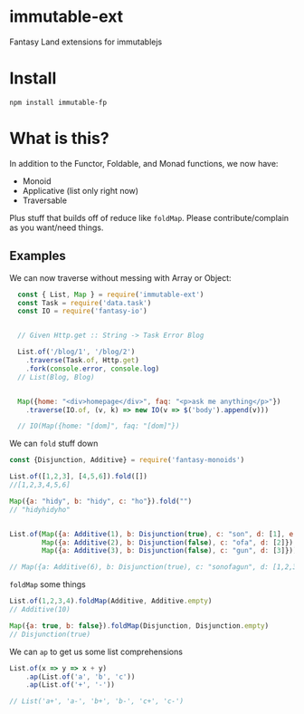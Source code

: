 # immutable-ext
Fantasy Land extensions for immutablejs

# Install
`npm install immutable-fp`


# What is this?

In addition to the Functor, Foldable, and Monad functions, we now have:
 * Monoid
 * Applicative (list only right now)
 * Traversable

Plus stuff that builds off of reduce like `foldMap`. Please contribute/complain as you want/need things.

## Examples

We can now traverse without messing with Array or Object:

```js
  const { List, Map } = require('immutable-ext')
  const Task = require('data.task')
  const IO = require('fantasy-io')


  // Given Http.get :: String -> Task Error Blog

  List.of('/blog/1', '/blog/2')
    .traverse(Task.of, Http.get)
    .fork(console.error, console.log)
  // List(Blog, Blog)


  Map({home: "<div>homepage</div>", faq: "<p>ask me anything</p>"})
    .traverse(IO.of, (v, k) => new IO(v => $('body').append(v)))

  // IO(Map({home: "[dom]", faq: "[dom]"})
```

We can `fold` stuff down

```js
const {Disjunction, Additive} = require('fantasy-monoids')

List.of([1,2,3], [4,5,6]).fold([])
//[1,2,3,4,5,6]

Map({a: "hidy", b: "hidy", c: "ho"}).fold("")
// "hidyhidyho"


List.of(Map({a: Additive(1), b: Disjunction(true), c: "son", d: [1], e: 'wut'}),
        Map({a: Additive(2), b: Disjunction(false), c: "ofa", d: [2]}),
        Map({a: Additive(3), b: Disjunction(false), c: "gun", d: [3]})).fold(Map.empty),

// Map({a: Additive(6), b: Disjunction(true), c: "sonofagun", d: [1,2,3], e: 'wut'})))
```

`foldMap` some things

```js
List.of(1,2,3,4).foldMap(Additive, Additive.empty)
// Additive(10)

Map({a: true, b: false}).foldMap(Disjunction, Disjunction.empty)
// Disjunction(true)
```

We can `ap` to get us some list comprehensions

```js
List.of(x => y => x + y)
    .ap(List.of('a', 'b', 'c'))
    .ap(List.of('+', '-'))

// List('a+', 'a-', 'b+', 'b-', 'c+', 'c-')
```
